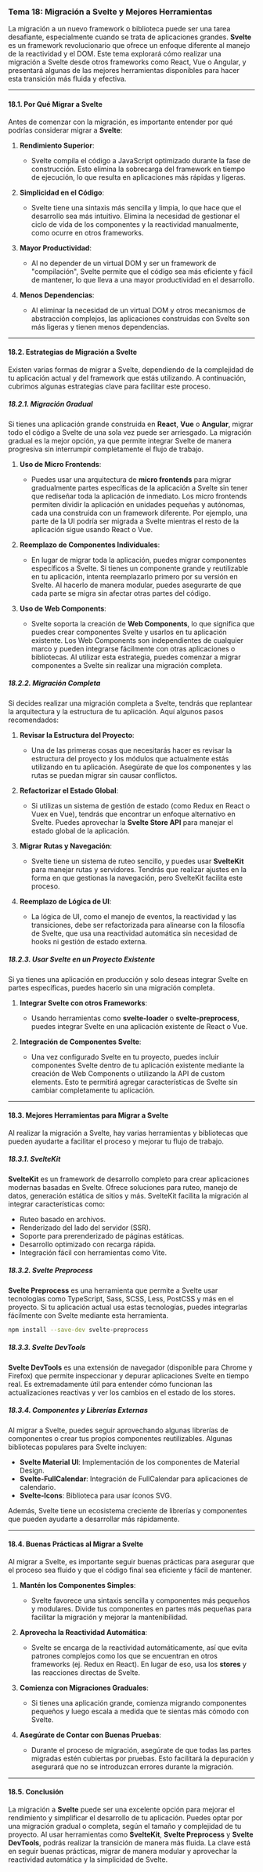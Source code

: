 ### **Tema 18: Migración a Svelte y Mejores Herramientas**

La migración a un nuevo framework o biblioteca puede ser una tarea desafiante, especialmente cuando se trata de aplicaciones grandes. **Svelte** es un framework revolucionario que ofrece un enfoque diferente al manejo de la reactividad y el DOM. Este tema explorará cómo realizar una migración a Svelte desde otros frameworks como React, Vue o Angular, y presentará algunas de las mejores herramientas disponibles para hacer esta transición más fluida y efectiva.

---

#### **18.1. Por Qué Migrar a Svelte**

Antes de comenzar con la migración, es importante entender por qué podrías considerar migrar a **Svelte**:

1. **Rendimiento Superior**:
   - Svelte compila el código a JavaScript optimizado durante la fase de construcción. Esto elimina la sobrecarga del framework en tiempo de ejecución, lo que resulta en aplicaciones más rápidas y ligeras.
  
2. **Simplicidad en el Código**:
   - Svelte tiene una sintaxis más sencilla y limpia, lo que hace que el desarrollo sea más intuitivo. Elimina la necesidad de gestionar el ciclo de vida de los componentes y la reactividad manualmente, como ocurre en otros frameworks.
  
3. **Mayor Productividad**:
   - Al no depender de un virtual DOM y ser un framework de "compilación", Svelte permite que el código sea más eficiente y fácil de mantener, lo que lleva a una mayor productividad en el desarrollo.

4. **Menos Dependencias**:
   - Al eliminar la necesidad de un virtual DOM y otros mecanismos de abstracción complejos, las aplicaciones construidas con Svelte son más ligeras y tienen menos dependencias.

---

#### **18.2. Estrategias de Migración a Svelte**

Existen varias formas de migrar a Svelte, dependiendo de la complejidad de tu aplicación actual y del framework que estás utilizando. A continuación, cubrimos algunas estrategias clave para facilitar este proceso.

##### **18.2.1. Migración Gradual**

Si tienes una aplicación grande construida en **React**, **Vue** o **Angular**, migrar todo el código a Svelte de una sola vez puede ser arriesgado. La migración gradual es la mejor opción, ya que permite integrar Svelte de manera progresiva sin interrumpir completamente el flujo de trabajo.

1. **Uso de Micro Frontends**:
   - Puedes usar una arquitectura de **micro frontends** para migrar gradualmente partes específicas de la aplicación a Svelte sin tener que rediseñar toda la aplicación de inmediato. Los micro frontends permiten dividir la aplicación en unidades pequeñas y autónomas, cada una construida con un framework diferente. Por ejemplo, una parte de la UI podría ser migrada a Svelte mientras el resto de la aplicación sigue usando React o Vue.

2. **Reemplazo de Componentes Individuales**:
   - En lugar de migrar toda la aplicación, puedes migrar componentes específicos a Svelte. Si tienes un componente grande y reutilizable en tu aplicación, intenta reemplazarlo primero por su versión en Svelte. Al hacerlo de manera modular, puedes asegurarte de que cada parte se migra sin afectar otras partes del código.

3. **Uso de Web Components**:
   - Svelte soporta la creación de **Web Components**, lo que significa que puedes crear componentes Svelte y usarlos en tu aplicación existente. Los Web Components son independientes de cualquier marco y pueden integrarse fácilmente con otras aplicaciones o bibliotecas. Al utilizar esta estrategia, puedes comenzar a migrar componentes a Svelte sin realizar una migración completa.

##### **18.2.2. Migración Completa**

Si decides realizar una migración completa a Svelte, tendrás que replantear la arquitectura y la estructura de tu aplicación. Aquí algunos pasos recomendados:

1. **Revisar la Estructura del Proyecto**:
   - Una de las primeras cosas que necesitarás hacer es revisar la estructura del proyecto y los módulos que actualmente estás utilizando en tu aplicación. Asegúrate de que los componentes y las rutas se puedan migrar sin causar conflictos.

2. **Refactorizar el Estado Global**:
   - Si utilizas un sistema de gestión de estado (como Redux en React o Vuex en Vue), tendrás que encontrar un enfoque alternativo en Svelte. Puedes aprovechar la **Svelte Store API** para manejar el estado global de la aplicación.

3. **Migrar Rutas y Navegación**:
   - Svelte tiene un sistema de ruteo sencillo, y puedes usar **SvelteKit** para manejar rutas y servidores. Tendrás que realizar ajustes en la forma en que gestionas la navegación, pero SvelteKit facilita este proceso.

4. **Reemplazo de Lógica de UI**:
   - La lógica de UI, como el manejo de eventos, la reactividad y las transiciones, debe ser refactorizada para alinearse con la filosofía de Svelte, que usa una reactividad automática sin necesidad de hooks ni gestión de estado externa.

##### **18.2.3. Usar Svelte en un Proyecto Existente**

Si ya tienes una aplicación en producción y solo deseas integrar Svelte en partes específicas, puedes hacerlo sin una migración completa.

1. **Integrar Svelte con otros Frameworks**:
   - Usando herramientas como **svelte-loader** o **svelte-preprocess**, puedes integrar Svelte en una aplicación existente de React o Vue.
   
2. **Integración de Componentes Svelte**:
   - Una vez configurado Svelte en tu proyecto, puedes incluir componentes Svelte dentro de tu aplicación existente mediante la creación de Web Components o utilizando la API de custom elements. Esto te permitirá agregar características de Svelte sin cambiar completamente tu aplicación.

---

#### **18.3. Mejores Herramientas para Migrar a Svelte**

Al realizar la migración a Svelte, hay varias herramientas y bibliotecas que pueden ayudarte a facilitar el proceso y mejorar tu flujo de trabajo.

##### **18.3.1. SvelteKit**

**SvelteKit** es un framework de desarrollo completo para crear aplicaciones modernas basadas en Svelte. Ofrece soluciones para ruteo, manejo de datos, generación estática de sitios y más. SvelteKit facilita la migración al integrar características como:

- Ruteo basado en archivos.
- Renderizado del lado del servidor (SSR).
- Soporte para prerenderizado de páginas estáticas.
- Desarrollo optimizado con recarga rápida.
- Integración fácil con herramientas como Vite.

##### **18.3.2. Svelte Preprocess**

**Svelte Preprocess** es una herramienta que permite a Svelte usar tecnologías como TypeScript, Sass, SCSS, Less, PostCSS y más en el proyecto. Si tu aplicación actual usa estas tecnologías, puedes integrarlas fácilmente con Svelte mediante esta herramienta.

```bash
npm install --save-dev svelte-preprocess
```

##### **18.3.3. Svelte DevTools**

**Svelte DevTools** es una extensión de navegador (disponible para Chrome y Firefox) que permite inspeccionar y depurar aplicaciones Svelte en tiempo real. Es extremadamente útil para entender cómo funcionan las actualizaciones reactivas y ver los cambios en el estado de los stores.

##### **18.3.4. Componentes y Librerías Externas**

Al migrar a Svelte, puedes seguir aprovechando algunas librerías de componentes o crear tus propios componentes reutilizables. Algunas bibliotecas populares para Svelte incluyen:

- **Svelte Material UI**: Implementación de los componentes de Material Design.
- **Svelte-FullCalendar**: Integración de FullCalendar para aplicaciones de calendario.
- **Svelte-Icons**: Biblioteca para usar íconos SVG.

Además, Svelte tiene un ecosistema creciente de librerías y componentes que pueden ayudarte a desarrollar más rápidamente.

---

#### **18.4. Buenas Prácticas al Migrar a Svelte**

Al migrar a Svelte, es importante seguir buenas prácticas para asegurar que el proceso sea fluido y que el código final sea eficiente y fácil de mantener.

1. **Mantén los Componentes Simples**:
   - Svelte favorece una sintaxis sencilla y componentes más pequeños y modulares. Divide tus componentes en partes más pequeñas para facilitar la migración y mejorar la mantenibilidad.

2. **Aprovecha la Reactividad Automática**:
   - Svelte se encarga de la reactividad automáticamente, así que evita patrones complejos como los que se encuentran en otros frameworks (ej. Redux en React). En lugar de eso, usa los **stores** y las reacciones directas de Svelte.

3. **Comienza con Migraciones Graduales**:
   - Si tienes una aplicación grande, comienza migrando componentes pequeños y luego escala a medida que te sientas más cómodo con Svelte.

4. **Asegúrate de Contar con Buenas Pruebas**:
   - Durante el proceso de migración, asegúrate de que todas las partes migradas estén cubiertas por pruebas. Esto facilitará la depuración y asegurará que no se introduzcan errores durante la migración.

---

#### **18.5. Conclusión**

La migración a **Svelte** puede ser una excelente opción para mejorar el rendimiento y simplificar el desarrollo de tu aplicación. Puedes optar por una migración gradual o completa, según el tamaño y complejidad de tu proyecto. Al usar herramientas como **SvelteKit**, **Svelte Preprocess** y **Svelte DevTools**, podrás realizar la transición de manera más fluida. La clave está en seguir buenas prácticas, migrar de manera modular y aprovechar la reactividad automática y la simplicidad de Svelte.